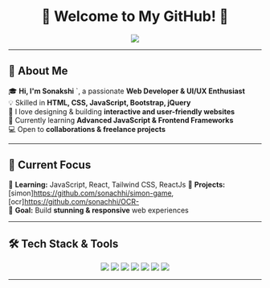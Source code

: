 <h1 align="center">🚀 Welcome to My GitHub! 👋</h1>  

<p align="center">
  <img src="https://readme-typing-svg.herokuapp.com?color=F7A80D&center=true&vCenter=true&lines=👨‍💻+Web+Developer;🎨+UI/UX+Enthusiast;🌱+Always+Learning">
</p>

---

## 🌟 About Me  
🎓 **Hi, I'm Sonakshi**  `, a passionate **Web Developer & UI/UX Enthusiast**  
💡 Skilled in **HTML, CSS, JavaScript, Bootstrap, jQuery**  
🎨 I love designing & building **interactive and user-friendly websites**  
🌱 Currently learning **Advanced JavaScript & Frontend Frameworks**  
💻 Open to **collaborations & freelance projects**  

---

## 🚀 Current Focus  
🔹 **Learning:** JavaScript, React, Tailwind CSS, ReactJs 
🔹 **Projects:** [simon]https://github.com/sonachhi/simon-game, [ocr]https://github.com/sonachhi/OCR-  
🔹 **Goal:** Build **stunning & responsive** web experiences  

---

## 🛠️ Tech Stack & Tools  
<p align="center">
  <img src="https://img.shields.io/badge/-HTML-E34F26?style=flat-square&logo=html5&logoColor=white">
  <img src="https://img.shields.io/badge/-CSS-1572B6?style=flat-square&logo=css3&logoColor=white">
  <img src="https://img.shields.io/badge/-JavaScript-F7DF1E?style=flat-square&logo=javascript&logoColor=black">
  <img src="https://img.shields.io/badge/-Bootstrap-7952B3?style=flat-square&logo=bootstrap&logoColor=white">
  <img src="https://img.shields.io/badge/-jQuery-0769AD?style=flat-square&logo=jquery&logoColor=white">
  <img src="https://img.shields.io/badge/-Git-F05032?style=flat-square&logo=git&logoColor=white">
  <img src="https://img.shields.io/badge/-VSCode-007ACC?style=flat-square&logo=visual-studio-code&logoColor=white">
</p>

---
